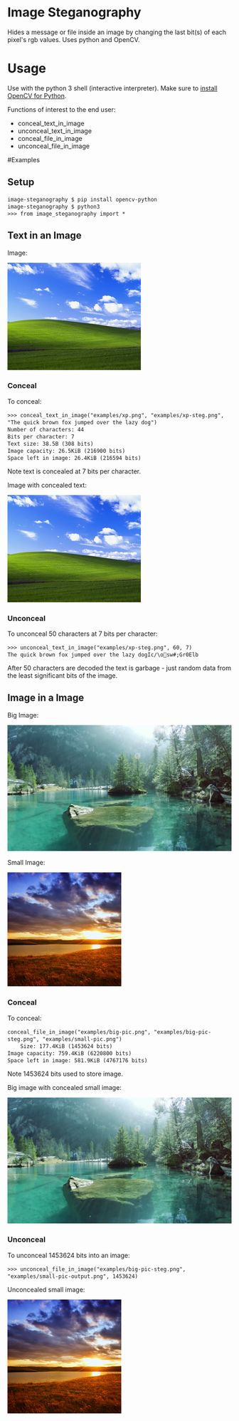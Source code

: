 # Image Steganography
Hides a message or file inside an image by changing the last bit(s) of each pixel's rgb values. Uses python and OpenCV.

# Usage

Use with the python 3 shell (interactive interpreter). Make sure to <a href="https://opencv-python-tutroals.readthedocs.io/en/latest/py_tutorials/py_setup/py_table_of_contents_setup/py_table_of_contents_setup.html#py-table-of-content-setup">install OpenCV for Python</a>.

Functions of interest to the end user:

 * conceal_text_in_image
 * unconceal_text_in_image
 * conceal_file_in_image
 * unconceal_file_in_image

#Examples

## Setup
```
image-steganography $ pip install opencv-python
image-steganography $ python3
>>> from image_steganography import *
```

## Text in an Image

Image:

![xp.png](examples/xp.png)

### Conceal

To conceal:

```
>>> conceal_text_in_image("examples/xp.png", "examples/xp-steg.png", "The quick brown fox jumped over the lazy dog")
Number of characters: 44
Bits per character: 7
Text size: 38.5B (308 bits)
Image capacity: 26.5KiB (216900 bits)
Space left in image: 26.4KiB (216594 bits)
```

Note text is concealed at 7 bits per character.

Image with concealed text:

![xp-steg.png](examples/xp-steg.png)

### Unconceal

To unconceal 50 characters at 7 bits per character:

```
>>> unconceal_text_in_image("examples/xp-steg.png", 60, 7)
The quick brown fox jumped over the lazy dogIc/\osw#;Gr0Elb
```

After 50 characters are decoded the text is garbage - just random data from the least significant bits of the image.

## Image in a Image

Big Image:

![xp.png](examples/big-pic.png)

Small Image:

![xp.png](examples/small-pic.png)

### Conceal

To conceal:

```
conceal_file_in_image("examples/big-pic.png", "examples/big-pic-steg.png", "examples/small-pic.png")
	Size: 177.4KiB (1453624 bits)
Image capacity: 759.4KiB (6220800 bits)
Space left in image: 581.9KiB (4767176 bits)
```

Note 1453624 bits used to store image.

Big image with concealed small image:

![xp.png](examples/big-pic-steg.png)

### Unconceal

To unconceal 1453624 bits into an image:

```
>>> unconceal_file_in_image("examples/big-pic-steg.png", "examples/small-pic-output.png", 1453624)
```

Unconcealed small image:

![xp.png](examples/small-pic-output.png)
